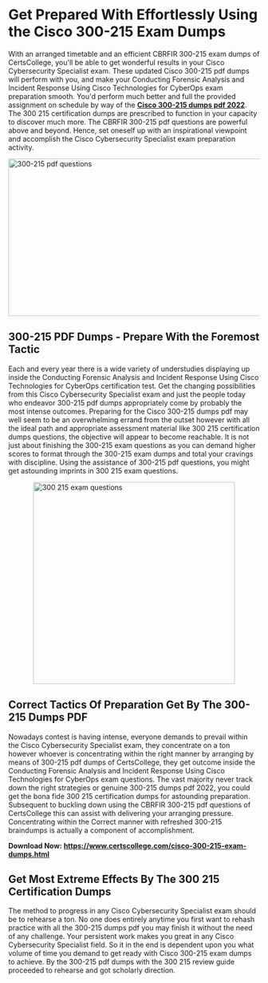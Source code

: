<h1><strong>Get Prepared With Effortlessly Using the Cisco 300-215 Exam Dumps&nbsp;</strong></h1>
<p><span style="font-weight: 400;">With an arranged timetable and an efficient CBRFIR  300-215 exam dumps of CertsCollege, you'll be able to get wonderful results in your Cisco Cybersecurity Specialist exam. These updated Cisco 300-215 pdf dumps will perform with you, and make your Conducting Forensic Analysis and Incident Response Using Cisco Technologies for CyberOps exam preparation smooth. You'd perform much better and full the provided assignment on schedule by way of the <strong><a href="https://www.certscollege.com/cisco-300-215-exam-dumps.html">Cisco 300-215 dumps pdf 2022</a></strong>. The 300 215 certification dumps are prescribed to function in your capacity to discover much more. The CBRFIR  300-215 pdf questions are powerful above and beyond. Hence, set oneself up with an inspirational viewpoint and accomplish the Cisco Cybersecurity Specialist exam preparation activity.&nbsp;</span></p>
<p><span style="font-weight: 400;"><img style="display: block; margin-left: auto; margin-right: auto;" src="https://i.ibb.co/CPDK3ps/Yellow-and-Blue-Initiative-Blog-Banner.png" alt="300-215 pdf questions" width="559" height="315" /></span></p>
<h2><strong>300-215 PDF Dumps - Prepare With the Foremost Tactic</strong></h2>
<p><span style="font-weight: 400;">Each and every year there is a wide variety of understudies displaying up inside the Conducting Forensic Analysis and Incident Response Using Cisco Technologies for CyberOps certification test. Get the changing possibilities from this Cisco Cybersecurity Specialist exam and just the people today who endeavor 300-215 pdf dumps appropriately come by probably the most intense outcomes. Preparing for the Cisco 300-215 dumps pdf may well seem to be an overwhelming errand from the outset however with all the ideal path and appropriate assessment material like 300 215 certification dumps questions, the objective will appear to become reachable. It is not just about finishing the 300-215 exam questions as you can demand higher scores to format through the 300-215 exam dumps and total your cravings with discipline. Using the assistance of 300-215 pdf questions, you might get astounding imprints in 300 215 exam questions.</span></p>
<p><span style="font-weight: 400;"><a href="https://tinyurl.com/4vvcnx8"><img style="display: block; margin-left: auto; margin-right: auto;" src="https://i.ibb.co/9tMrhdY/Teacher-Appreciation-Invitation.png" alt="300 215 exam questions " width="404" height="404" /></a></span></p>
<h2><strong>Correct Tactics Of Preparation Get By The 300-215 Dumps PDF</strong></h2>
<p><span style="font-weight: 400;">Nowadays contest is having intense, everyone demands to prevail within the Cisco Cybersecurity Specialist exam, they concentrate on a ton however whoever is concentrating within the right manner by arranging by means of 300-215 pdf dumps of CertsCollege, they get outcome inside the Conducting Forensic Analysis and Incident Response Using Cisco Technologies for CyberOps exam questions. The vast majority never track down the right strategies or genuine 300-215 dumps pdf 2022, you could get the bona fide 300 215 certification dumps for astounding preparation. Subsequent to buckling down using the CBRFIR  300-215 pdf questions of CertsCollege this can assist with delivering your arranging pressure. Concentrating within the Correct manner with refreshed 300-215 braindumps is actually a component of accomplishment.</span></p>
<p><span style="font-weight: 400;"><strong>Download Now: <a href="https://www.certscollege.com/cisco-300-215-exam-dumps.html">https://www.certscollege.com/cisco-300-215-exam-dumps.html</a></strong></span></p>
<h2><strong>Get Most Extreme Effects By The 300 215 Certification Dumps</strong></h2>
<p><span style="font-weight: 400;">The method to progress in any Cisco Cybersecurity Specialist exam should be to rehearse a ton. No one does entirely anytime you first want to rehash practice with all the 300-215 dumps pdf you may finish it without the need of any challenge. Your persistent work makes you great in any Cisco Cybersecurity Specialist field. So it in the end is dependent upon you what volume of time you demand to get ready with Cisco 300-215 exam dumps to achieve. By the 300-215 pdf dumps with the 300 215 review guide proceeded to rehearse and got scholarly direction.</span></p>

